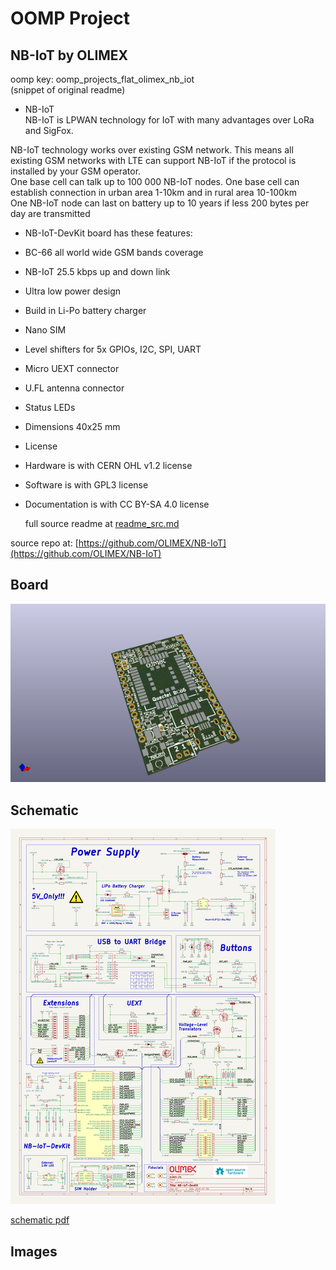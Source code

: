 # OOMP Project  
## NB-IoT  by OLIMEX  
  
oomp key: oomp_projects_flat_olimex_nb_iot  
(snippet of original readme)  
  
- NB-IoT  
NB-IoT is LPWAN technology for IoT with many advantages over LoRa and SigFox.  
  
NB-IoT technology works over existing GSM network. This means all existing GSM networks with LTE can support NB-IoT if the protocol is installed by your GSM operator.  
One base cell can talk up to 100 000 NB-IoT nodes. One base cell can establish connection in urban area 1-10km and in rural area 10-100km  
One NB-IoT node can last on battery up to 10 years if less 200 bytes per day are transmitted  
  
- NB-IoT-DevKit board has these features:  
- BC-66 all world wide GSM bands coverage  
- NB-IoT 25.5 kbps up and down link  
- Ultra low power design  
- Build in Li-Po battery charger  
- Nano SIM  
- Level shifters for 5x GPIOs, I2C, SPI, UART  
- Micro UEXT connector  
- U.FL antenna connector  
- Status LEDs  
- Dimensions 40x25 mm  
  
- License  
- Hardware is with CERN OHL v1.2 license  
- Software is with GPL3 license  
- Documentation is with CC BY-SA 4.0 license  
  
  full source readme at [readme_src.md](readme_src.md)  
  
source repo at: [https://github.com/OLIMEX/NB-IoT](https://github.com/OLIMEX/NB-IoT)  
## Board  
  
[![working_3d.png](working_3d_600.png)](working_3d.png)  
## Schematic  
  
[![working_schematic.png](working_schematic_600.png)](working_schematic.png)  
  
[schematic pdf](working_schematic.pdf)  
## Images  
